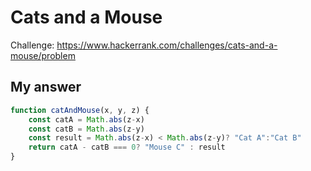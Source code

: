 # Cats and a Mouse
Challenge: https://www.hackerrank.com/challenges/cats-and-a-mouse/problem

## My answer
```javascript
function catAndMouse(x, y, z) {
    const catA = Math.abs(z-x)
    const catB = Math.abs(z-y)
    const result = Math.abs(z-x) < Math.abs(z-y)? "Cat A":"Cat B"
    return catA - catB === 0? "Mouse C" : result
}
```
